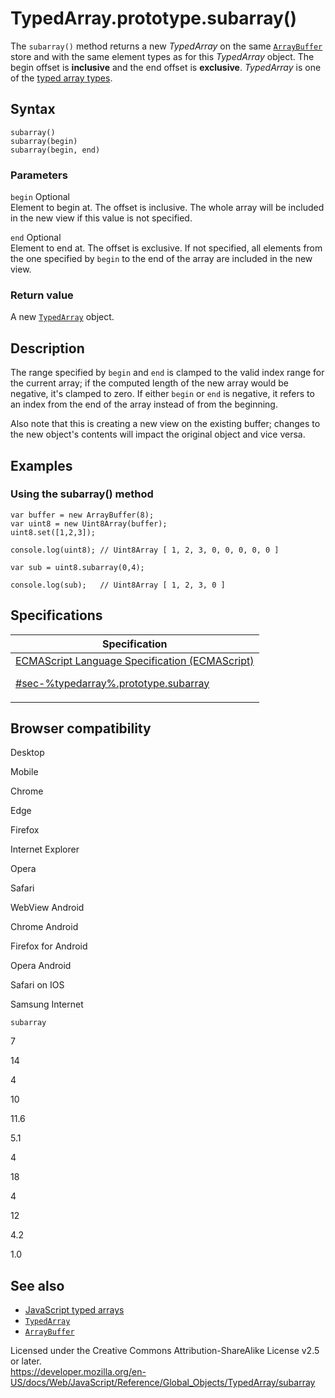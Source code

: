 # TypedArray.prototype.subarray()

The `subarray()` method returns a new _TypedArray_ on the same [`ArrayBuffer`](../arraybuffer) store and with the same element types as for this _TypedArray_ object. The begin offset is **inclusive** and the end offset is **exclusive**. _TypedArray_ is one of the [typed array types](../typedarray#typedarray_objects).

## Syntax

    subarray()
    subarray(begin)
    subarray(begin, end)

### Parameters

`begin` <span class="badge inline optional">Optional</span>  
Element to begin at. The offset is inclusive. The whole array will be included in the new view if this value is not specified.

`end` <span class="badge inline optional">Optional</span>  
Element to end at. The offset is exclusive. If not specified, all elements from the one specified by `begin` to the end of the array are included in the new view.

### Return value

A new [`TypedArray`](../typedarray) object.

## Description

The range specified by `begin` and `end` is clamped to the valid index range for the current array; if the computed length of the new array would be negative, it's clamped to zero. If either `begin` or `end` is negative, it refers to an index from the end of the array instead of from the beginning.

Also note that this is creating a new view on the existing buffer; changes to the new object's contents will impact the original object and vice versa.

## Examples

### Using the subarray() method

    var buffer = new ArrayBuffer(8);
    var uint8 = new Uint8Array(buffer);
    uint8.set([1,2,3]);

    console.log(uint8); // Uint8Array [ 1, 2, 3, 0, 0, 0, 0, 0 ]

    var sub = uint8.subarray(0,4);

    console.log(sub);   // Uint8Array [ 1, 2, 3, 0 ]

## Specifications

<table><thead><tr class="header"><th>Specification</th></tr></thead><tbody><tr class="odd"><td><a href="#">ECMAScript Language Specification (ECMAScript) 
<br/>

<span class="small">#sec-%typedarray%.prototype.subarray</span></a></td></tr></tbody></table>

## Browser compatibility

Desktop

Mobile

Chrome

Edge

Firefox

Internet Explorer

Opera

Safari

WebView Android

Chrome Android

Firefox for Android

Opera Android

Safari on IOS

Samsung Internet

`subarray`

7

14

4

10

11.6

5.1

4

18

4

12

4.2

1.0

## See also

-   [JavaScript typed arrays](https://developer.mozilla.org/en-US/docs/Web/JavaScript/Typed_arrays)
-   [`TypedArray`](../typedarray)
-   [`ArrayBuffer`](../arraybuffer)

 
Licensed under the Creative Commons Attribution-ShareAlike License v2.5 or later.  
<a href="https://developer.mozilla.org/en-US/docs/Web/JavaScript/Reference/Global_Objects/TypedArray/subarray" class="_attribution-link">https://developer.mozilla.org/en-US/docs/Web/JavaScript/Reference/Global_Objects/TypedArray/subarray</a>
